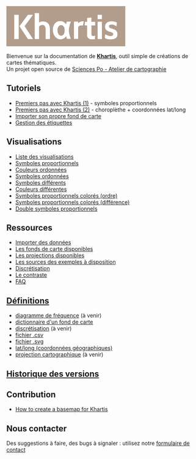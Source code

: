 ![Logo khartis](./assets/Khartis-logo-color.png)

Bienvenue sur la documentation de **[Khartis](http://www.sciencespo.fr/cartographie/khartis)**, outil simple de créations de cartes thématiques.   
Un projet open source de [Sciences Po - Atelier de cartographie](http://www.sciencespo.fr/cartographie/)   

## Tutoriels
* [Premiers pas avec Khartis (1)](premiers-pas-avec-Khartis-(1)) - symboles proportionnels
* [Premiers pas avec Khartis (2)](premiers-pas-avec-Khartis-(2)) - choroplèthe + coordonnées lat/long
* [Importer son propre fond de carte](importer-propre-fond)
* [Gestion des étiquettes](gestion-etiquettes)

## Visualisations
* [Liste des visualisations](liste-des-visualisations)
* [Symboles proportionnels](symboles-proportionnels)
* [Couleurs ordonnées](couleurs-ordonnees)
* [Symboles ordonnées](symboles-ordonnes)
* [Symboles différents](symboles-differents)
* [Couleurs différentes](couleurs-differentes)
* [Symboles proportionnels colorés (ordre)](symboles-proportionnels-colores-ordre)
* [Symboles proportionnels colorés (différence)](symboles-proportionnels-colores-difference)
* [Double symboles proportionnels](double-symboles-proportionnels)

## Ressources
* [Importer des données](importer-des-donnees)
* [Les fonds de carte disponibles](les-fonds-de-carte-disponibles)
* [Les projections disponibles](les-projections-disponibles)
* [Les sources des exemples à disposition](les-sources-des-exemples-a-disposition)
* [Discrétisation](discretisation)
* [Le contraste](contraste)
* [FAQ](FAQ)

## [Définitions](definitions)
* [diagramme de fréquence](definitions#diagramme-de-frequence) (à venir)
* [dictionnaire d'un fond de carte](definitions#dictionnaire-dun-fond-de-carte)
* [discrétisation](definitions#discretisation) (à venir)
* [fichier .csv](definitions#fichier-csv)
* [fichier .svg](definitions#fichier-svg)
* [lat/long (coordonnées géographiques)](definitions#latlong-coordonnees-geographiques)
* [projection cartographique](definitions#projection-cartographique) (à venir)

## [Historique des versions](changelog)

## Contribution
*   [How to create a basemap for Khartis](how-to-create-a-basemap-for-Khartis)

## Nous contacter
Des suggestions à faire, des bugs à signaler : utilisez notre [formulaire de contact](https://goo.gl/forms/dF1y6k9KvEIffzpQ2)
